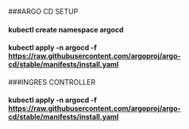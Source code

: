 
###ARGO CD SETUP
#### kubectl create namespace argocd
#### kubectl apply -n argocd -f https://raw.githubusercontent.com/argoproj/argo-cd/stable/manifests/install.yaml

###INGRES CONTROLLER
#### kubectl apply -n argocd -f https://raw.githubusercontent.com/argoproj/argo-cd/stable/manifests/install.yaml
